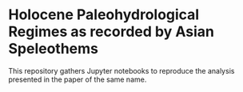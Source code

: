 # Holocene Paleohydrological Regimes as recorded by Asian Speleothems
This repository gathers Jupyter notebooks to reproduce the analysis presented in the paper of the same name. 
